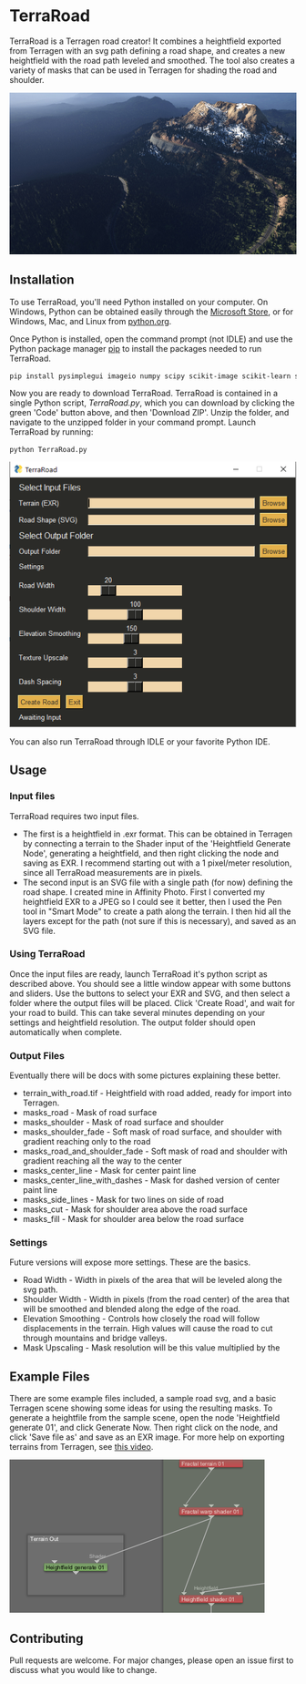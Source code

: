 # TerraRoad

TerraRoad is a Terragen road creator!  It combines a heightfield exported from Terragen with an svg path defining a road shape, and creates a new heightfield with the road path leveled and smoothed.  The tool also creates a variety of masks that can be used in Terragen for shading the road and shoulder.  

![Road picture in Terragen](Images/RoadSampleSmall.jpg)

## Installation

To use TerraRoad, you'll need Python installed on your computer.  On Windows, Python can be obtained easily through the [Microsoft Store](https://www.microsoft.com/en-us/p/python-39/9p7qfqmjrfp7), or for Windows, Mac, and Linux from [python.org](https://www.python.org/downloads/).

Once Python is installed, open the command prompt (not IDLE) and use the Python package manager [pip](https://pip.pypa.io/en/stable/) to install the packages needed to run TerraRoad.

```bash
pip install pysimplegui imageio numpy scipy scikit-image scikit-learn svgpathtools
```

Now you are ready to download TerraRoad.  TerraRoad is contained in a single Python script, *TerraRoad.py*, which you can download by clicking the green 'Code' button above, and then 'Download ZIP'.  Unzip the folder, and navigate to the unzipped folder in your command prompt.  Launch TerraRoad by running:

```
python TerraRoad.py
```

![TerraRoad UI](Images/UI.PNG)

You can also run TerraRoad through IDLE or your favorite Python IDE.  

## Usage

### Input files
TerraRoad requires two input files.  
* The first is a heightfield in .exr format.  This can be obtained in Terragen 
by connecting a terrain to the Shader input of the 'Heightfield Generate Node', 
generating a heightfield, and then right clicking the node and saving as EXR.
I recommend starting out with a 1 pixel/meter resolution, since all TerraRoad measurements are
in pixels.
* The second input is an SVG file with a single path (for now) defining the road shape.  I created
mine in Affinity Photo.  First I converted my heightfield EXR to a JPEG so I could see it better,
then I used the Pen tool in "Smart Mode" to create a path along the terrain.  I then hid all the layers
except for the path (not sure if this is necessary), and saved as an SVG file.

### Using TerraRoad
Once the input files are ready, launch TerraRoad it's python script as described above.  You should see a little
window appear with some buttons and sliders.  Use the buttons to select your EXR and SVG, and then select a folder
where the output files will be placed.  Click 'Create Road', and wait for your road to build.  This can take several minutes
depending on your settings and heightfield resolution.  The output folder should open automatically when complete.

### Output Files
Eventually there will be docs with some pictures explaining these better.
+ terrain_with_road.tif - Heightfield with road added, ready for import into Terragen.
+ masks_road - Mask of road surface
+ masks_shoulder - Mask of road surface and shoulder
+ masks_shoulder_fade - Soft mask of road surface, and shoulder with gradient reaching only to the road
+ masks_road_and_shoulder_fade - Soft mask of road and shoulder with gradient reaching all the way to the center
+ masks_center_line - Mask for center paint line
+ masks_center_line_with_dashes - Mask for dashed version of center paint line
+ masks_side_lines - Mask for two lines on side of road
+ masks_cut - Mask for shoulder area above the road surface
+ masks_fill - Mask for shoulder area below the road surface

### Settings
Future versions will expose more settings.  These are the basics.
+ Road Width - Width in pixels of the area that will be leveled along the svg path.
+ Shoulder Width - Width in pixels (from the road center) of the area that will be smoothed and blended along the edge of the road.
+ Elevation Smoothing - Controls how closely the road will follow displacements in the terrain.  High values will cause the road to cut through mountains and bridge valleys.
+ Mask Upscaling - Mask resolution will be this value multiplied by the 

## Example Files

There are some example files included, a sample road svg, and a basic Terragen scene showing some ideas for using the resulting masks.  To generate a heightfile from the sample scene, open the node 'Heightfield generate 01', and click Generate Now.  Then right click on the node, and click 'Save file as' and save as an EXR image.  For more help on exporting terrains from Terragen, see [this video](https://www.youtube.com/watch?v=NTlhqIs89ZI&ab_channel=TerraTuts).

![Heightfield Node](./Images/Tutorial1.PNG)

## Contributing
Pull requests are welcome. For major changes, please open an issue first to discuss what you would like to change.
